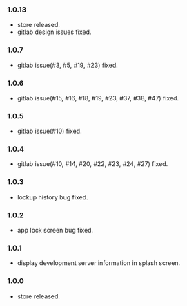 ### 1.0.13
- store released.
- gitlab design issues fixed.

### 1.0.7
- gitlab issue(#3, #5, #19, #23) fixed.

### 1.0.6
- gitlab issue(#15, #16, #18, #19, #23, #37, #38, #47) fixed.

### 1.0.5
- gitlab issue(#10) fixed.

### 1.0.4
- gitlab issue(#10, #14, #20, #22, #23, #24, #27) fixed.

### 1.0.3
- lockup history bug fixed.

### 1.0.2
- app lock screen bug fixed.

### 1.0.1
- display development server information in splash screen.

### 1.0.0
- store released.
